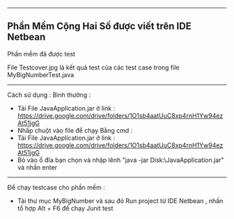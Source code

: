 -------------------------------------------------------------------------------
Phần Mềm Cộng Hai Số được viết trên IDE Netbean
-----------------------------------------------------------------------------
Phần mềm đã được test 

File Testcover.jpg là kết quả test của các test case trong file MyBigNumberTest.java

-----------------------------------------------------------------------------
Cách sử dụng :
  Bình thường :
  - Tải File JavaApplication.jar ở link : https://drive.google.com/drive/folders/1O1sb4aatUuC8xp4rnH1Yw94ezAt51jgG 
  - Nhấp chuột vào file để chạy 
  Bằng cmd :
  - Tải File JavaApplication.jar ở link : https://drive.google.com/drive/folders/1O1sb4aatUuC8xp4rnH1Yw94ezAt51jgG 
  - Bỏ vào ổ đĩa bạn chọn và nhập lênh "java -jar Disk:\JavaApplication.jar" và nhấn enter 
------------------------------------------------------------------------------
Để chạy testcase cho phần mềm : 
  - Tải thư mục MyBigNumber và sau đó Run project từ IDE Netbean , nhấn tổ hợp Alt + F6 để chạy Junit test
